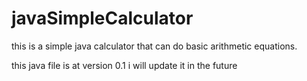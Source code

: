 # javaSimpleCalculator
this is a simple java calculator that can do basic arithmetic equations.


this java file is at version 0.1 i will update it in the future
